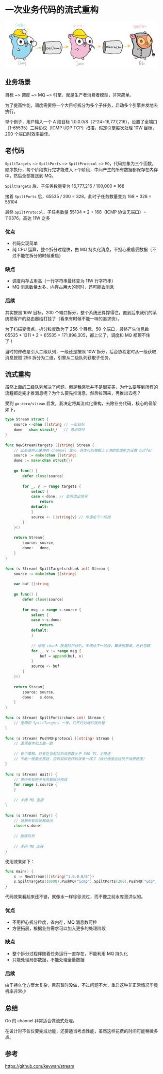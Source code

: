 # 一次业务代码的流式重构

![image-20220312185038395](image/image-20220312185038395.png)

## 业务场景

目标 ~> 调度 ~> MQ ~> 引擎，就是生产者消费者模型，非常简单。

为了提高性能，调度需要将一个大目标拆分为多个子任务，启动多个引擎并发地去执行。

举个例子，用户输入一个 A 段目标 1.0.0.0/8（2^24=16,777,216），设置了全端口（1-65535）三种协议（ICMP UDP TCP）扫描，假定引擎每次处理 10W 目标，200 个端口时效率最佳。

## 老代码

``SpiltTargets`` ~> ``SpiltPorts`` ~> ``SpiltProtocol`` ~> ``MQ``，代码抽象为三个函数，顺序执行，每个阶段执行完才能进入下个阶段，中间产生的所有数据都保存在内存中，然后全部推送到 MQ。

``SpiltTargets`` 后，子任务数量变为 16,777,216 / 100,000 = 168

接着 ``SpiltPorts`` 后，65535 / 200 = 328，此时子任务数量变为 168 * 328 = 55104

最终 ``SpiltProtocol``，子任务数量 55104 * 2 + 168（ICMP 协议无端口）= 110376，高达 11W 之多

### 优点

- 代码实现简单
- 纯 CPU 运算，整个拆分过程快，由 MQ 持久化消息，不担心重启丢数据（不过不能在拆分的时候重启）

### 缺点

- 调度内存占用高（一行字符串最终变为 11W 行字符串）
- MQ 消息数量太多，内存占用大的同时，还可能丢消息

### 后续

其实按照 10W 目标，200 个端口拆分，整个系统还算撑得住，直到后来我们的系统把客户的路由器给打挂了（看来有时候不能一味的追求快）。

为了扫描变慢点，拆分粒度改为了 256 个目标，50 个端口，最终产生消息数 65535 * 1311 * 2 + 65535 = 171,898,305，都上亿了，调度和 MQ 都顶不住了！

当时的修改是引入二级队列，一级还是按照 10W 拆分，后台协程定时从一级获取消息按照 256 拆分为二级，引擎从二级队列获取子任务。

## 流式重构

虽然上面的二级队列解决了问题，但是我感觉并不是很完美，为什么要等到所有的流程都走完才推消息呢？为什么要先推消息，然后拉回来，再推出去呢？

受到 ``go-zero/stream`` 启发，我决定将其流式化重构，去除业务代码，核心的骨架如下。

```go
type Stream struct {
	source <-chan []string // 一批目标
	done   chan struct{}   // 退出信号
}

func NewStream(targets []string) Stream {
    // 此处使用无缓冲的 channel 演示，具体可以根据上下游的处理能力设置 buffer
	source := make(chan []string) 
	done := make(chan struct{})

	go func() {
		defer close(source)

		for _, v := range targets {
			select {
			case <-done: // 监听退出信号
				return
			default:
			}
			source <- []string{v} // 传递给下一阶段
		}
	}()

	return Stream{
		source: source,
		done:   done,
	}
}

func (s Stream) SpiltTargets(chunk int) Stream {
	source := make(chan []string)

	var buf []string

	go func() {
		defer close(source)

		for msg := range s.source {
			select {
			case <-s.done:
				return
			default:
			}

			// 缓存 chunk 数量的目标后，传递给下一阶段，算法很简单，此处忽略
			for _, v := range msg {
				buf = append(buf, v)
			}
			source <- buf
		}
	}()

	return Stream{
		source: source,
		done:   s.done,
	}
}

func (s Stream) SpiltPorts(chunk int) Stream {
	// 逻辑和 SpiltTargets 一致，只不过对端口做处理
}

func (s Stream) PushMQ(protocol []string) Stream {
	// 逻辑基本和上面一致

	// 有个策略，只有在当前队列消息数少于 500 时，才推送
	// 不能一股脑全推送，否则就和老代码效果一样了（拆分速度远远快于消费速度）
}

func (s Stream) Wait() {
	// 等待所有的子任务都拆分完成
	for range s.source {
	}

	// 关闭 MQ 连接
}

func (s Stream) Tidy() {
	// 通知所有阶段都退出
	close(s.done)

	// 删除队列

	// 关闭 MQ 连接
}
```

使用效果如下：

```go
func main() {
	s := NewStream([]string{"1.0.0.0/8"})
	s.SpiltTargets(10000).PushMQ("icmp").SpiltPorts(200).PushMQ("udp", "tcp").Wait()
}
```

代码效果看起来还不错，就像水一样徐徐流过，而不像之前水库泄洪似的。

### 优点

- 不用担心拆分粒度，省内存，MQ 消息数可控
- 方便拓展，根据业务需求可以加入更多的处理阶段

### 缺点

- 整个拆分过程伴随着任务运行一直存在，不能利用 MQ 持久化
- 只能处理局部数据，不能处理全量数据

### 后续

由于持久化方案太复杂，目前暂时没做，不过问题不大，重启这种非正常情况毕竟机率非常小

## 总结

Go 的 channel 非常适合做流式处理。

在设计时不仅仅要完成功能，还要适当考虑性能，虽然这样花费的时间可能稍微多点。

## 参考

https://github.com/kevwan/stream

